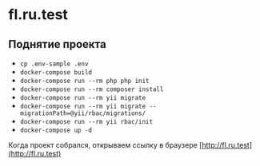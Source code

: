 # fl.ru.test

## Поднятие проекта

* `cp .env-sample .env`
* `docker-compose build`
* `docker-compose run --rm php php init`
* `docker-compose run --rm composer install`
* `docker-compose run --rm yii migrate` 
* `docker-compose run --rm yii migrate --migrationPath=@yii/rbac/migrations/` 
* `docker-compose run --rm yii rbac/init` 
* `docker-compose up -d`

Когда проект собрался, открываем ссылку в браузере [http://fl.ru.test](http://fl.ru.test)
